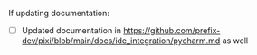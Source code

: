 If updating documentation:

- [ ] Updated documentation in https://github.com/prefix-dev/pixi/blob/main/docs/ide_integration/pycharm.md as well

